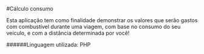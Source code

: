 #Cálculo consumo

Esta aplicação tem como finalidade demonstrar os valores que serão gastos com combustível durante uma viagem, com base no consumo do seu veículo, e com a distância determinada por você!

######Linguagem utilizada: PHP
